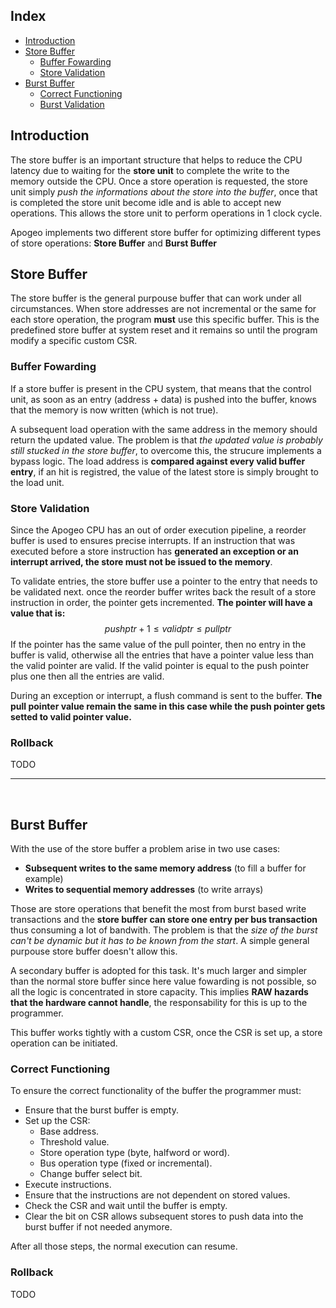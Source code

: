 ## Index
* [Introduction](#introduction)
* [Store Buffer](#store-buffer)
    * [Buffer Fowarding](#buffer-fowarding)
    * [Store Validation](#store-validation)
* [Burst Buffer](#burst-buffer)
    * [Correct Functioning](#correct-functioning)
    * [Burst Validation](#burst-validation)


## Introduction

The store buffer is an important structure that helps to reduce the CPU latency due to waiting for the **store unit** to complete the write to the memory outside the CPU. Once a store operation is requested, the store unit simply *push the informations about the store into the buffer*, once that is completed the store unit become idle and is able to accept new operations. This allows the store unit to perform operations in 1 clock cycle.

Apogeo implements two different store buffer for optimizing different types of store operations: **Store Buffer** and **Burst Buffer**


## Store Buffer

The store buffer is the general purpouse buffer that can work under all circumstances. When store addresses are not incremental or the same for each store operation, the program **must** use this specific buffer. This is the predefined store buffer at system reset and it remains so until the program modify a specific custom CSR.

### Buffer Fowarding 

If a store buffer is present in the CPU system, that means that the control unit, as soon as an entry (address + data) is pushed into the buffer, knows that the memory is now written (which is not true).

A subsequent load operation with the same address in the memory should return the updated value. The problem is that *the updated value is probably still stucked in the store buffer*, to overcome this, the strucure implements a bypass logic. The load address is **compared against every valid buffer entry**, if an hit is registred, the value of the latest store is simply brought to the load unit.

### Store Validation

Since the Apogeo CPU has an out of order execution pipeline, a reorder buffer is used to ensures precise interrupts. If an instruction that was executed before a store instruction has **generated an exception or an interrupt arrived, the store must not be issued to the memory**. 

To validate entries, the store buffer use a pointer to the entry that needs to be validated next. once the reorder buffer writes back the result of a store instruction in order, the pointer gets incremented. **The pointer will have a value that is:** $$pushptr + 1 \leq validptr \leq pullptr$$
If the pointer has the same value of the pull pointer, then no entry in the buffer is valid, otherwise all the entries that have a pointer value less than the valid pointer are valid. If the valid pointer is equal to the push pointer plus one then all the entries are valid.

During an exception or interrupt, a flush command is sent to the buffer. **The pull pointer value remain the same in this case while the push pointer gets setted to valid pointer value.**

### Rollback 

TODO

---
&nbsp;


## Burst Buffer 

With the use of the store buffer a problem arise in two use cases: 

* **Subsequent writes to the same memory address** (to fill a buffer for example)
* **Writes to sequential memory addresses** (to write arrays)

Those are store operations that benefit the most from burst based write transactions and the **store buffer can store one entry per bus transaction** thus consuming a lot of bandwith. The problem is that the *size of the burst can't be dynamic but it has to be known from the start*. A simple general purpouse store buffer doesn't allow this. 

A secondary buffer is adopted for this task. It's much larger and simpler than the normal store buffer since here value fowarding is not possible, so all the logic is concentrated in store capacity. This implies **RAW hazards that the hardware cannot handle**, the responsability for this is up to the programmer. 

This buffer works tightly with a custom CSR, once the CSR is set up, a store operation can be initiated. 

### Correct Functioning

To ensure the correct functionality of the buffer the programmer must: 

* Ensure that the burst buffer is empty.
* Set up the CSR:
    * Base address.
    * Threshold value.
    * Store operation type (byte, halfword or word).
    * Bus operation type (fixed or incremental).
    * Change buffer select bit.
* Execute instructions.
* Ensure that the instructions are not dependent on stored values. 
* Check the CSR and wait until the buffer is empty.
* Clear the bit on CSR allows subsequent stores to push data into the burst buffer if not needed anymore.

After all those steps, the normal execution can resume.

### Rollback 

TODO